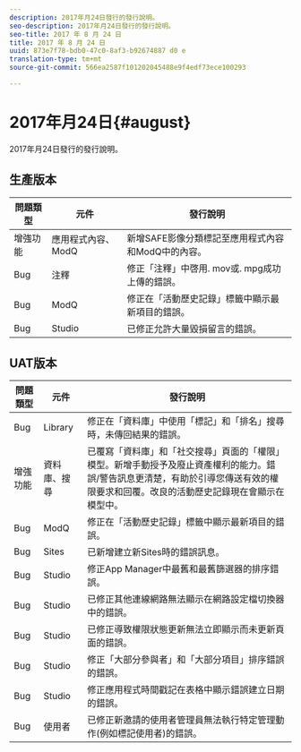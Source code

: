 ```yaml
---
description: 2017年月24日發行的發行說明。
seo-description: 2017年月24日發行的發行說明。
seo-title: 2017 年 8 月 24 日
title: 2017 年 8 月 24 日
uuid: 873e7f78-bdb0-47c0-8af3-b92674887 d0 e
translation-type: tm+mt
source-git-commit: 566ea2587f101202045488e9f4edf73ece100293

---
```



# 2017年月24日{#august}

2017年月24日發行的發行說明。

## 生產版本

| **問題類型** | **元件** | **發行說明** |
|---|---|---|
| 增強功能 | 應用程式內容、ModQ | 新增SAFE影像分類標記至應用程式內容和ModQ中的內容。 |
| Bug | 注釋 | 修正「注釋」中啓用. mov或. mpg成功上傳的錯誤。 |
| Bug | ModQ | 修正在「活動歷史記錄」標籤中顯示最新項目的錯誤。 |
| Bug | Studio | 已修正允許大量毀損留言的錯誤。 |

## UAT版本

| **問題類型** | **元件** | **發行說明** |
|---|---|---|
| Bug | Library | 修正在「資料庫」中使用「標記」和「排名」搜尋時，未傳回結果的錯誤。 |
| 增強功能 | 資料庫、搜尋 | 已覆寫「資料庫」和「社交搜尋」頁面的「權限」模型。新增手動授予及廢止資產權利的能力。錯誤/警告訊息更清楚，有助於引導您傳送有效的權限要求和回覆。改良的活動歷史記錄現在會顯示在模型中。 |
| Bug | ModQ | 修正在「活動歷史記錄」標籤中顯示最新項目的錯誤。 |
| Bug | Sites | 已新增建立新Sites時的錯誤訊息。 |
| Bug | Studio | 修正App Manager中最舊和最舊篩選器的排序錯誤。 |
| Bug | Studio | 已修正其他連線網路無法顯示在網路設定檔切換器中的錯誤。 |
| Bug | Studio | 已修正導致權限狀態更新無法立即顯示而未更新頁面的錯誤。 |
| Bug | Studio | 修正「大部分參與者」和「大部分項目」排序錯誤的錯誤。 |
| Bug | Studio | 修正應用程式時間戳記在表格中顯示錯誤建立日期的錯誤。 |
| Bug | 使用者 | 已修正新邀請的使用者管理員無法執行特定管理動作(例如標記使用者)的錯誤。 |


